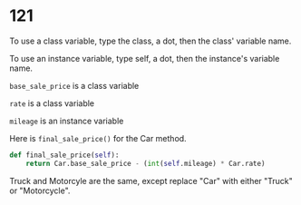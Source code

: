 # 121

To use a class variable, type the class, a dot, then the class' variable name.

To use an instance variable, type self, a dot, then the instance's variable name.

`base_sale_price` is a class variable

`rate` is a class variable

`mileage` is an instance variable

Here is `final_sale_price()` for the Car method.

```python
def final_sale_price(self):
    return Car.base_sale_price - (int(self.mileage) * Car.rate)
```

Truck and Motorcyle are the same, except replace "Car" with either "Truck" or "Motorcycle".

